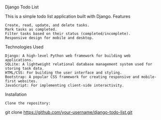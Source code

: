 Django Todo List

This is a simple todo list application built with Django.
Features

    Create, read, update, and delete tasks.
    Mark tasks as completed.
    Filter tasks based on their status (completed/incomplete).
    Responsive design for mobile and desktop.

Technologies Used

    Django: A high-level Python web framework for building web applications.
    SQLite: A lightweight relational database management system used for storing task data.
    HTML/CSS: For building the user interface and styling.
    Bootstrap: A popular CSS framework for creating responsive and mobile-first websites.
    JavaScript: For implementing client-side interactivity.

Installation

    Clone the repository:

git clone https://github.com/your-username/django-todo-list.git
